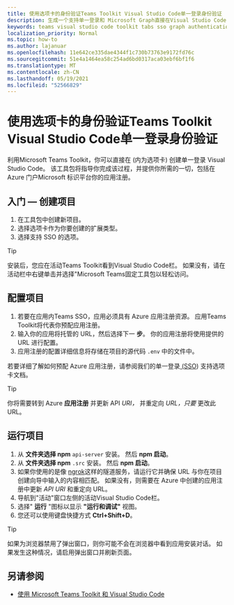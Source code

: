 ```yaml
---
title: 使用选项卡的身份验证Teams Toolkit Visual Studio Code单一登录身份验证
description: 生成一个支持单一登录和 Microsoft Graph直接在Visual Studio Code内调用的Microsoft Teams Toolkit
keywords: teams visual studio code toolkit tabs sso graph authentication Azure identity platform
localization_priority: Normal
ms.topic: how-to
ms.author: lajanuar
ms.openlocfilehash: 11e642ce335dae4344f1c730b73763e9172fd76c
ms.sourcegitcommit: 51e4a1464ea58c254ad6bd0317aca03ebf6bf1f6
ms.translationtype: MT
ms.contentlocale: zh-CN
ms.lasthandoff: 05/19/2021
ms.locfileid: "52566829"
---
```

# <a name="single-sign-on-authentication-with-teams-toolkit-and-visual-studio-code-for-tabs"></a>使用选项卡的身份验证Teams Toolkit Visual Studio Code单一登录身份验证

利用Microsoft Teams Toolkit，你可以直接在 (内为选项卡) 创建单一登录 Visual Studio Code。 该工具包将指导你完成该过程，并提供你所需的一切，包括在 Azure 门户Microsoft 标识平台你的应用注册。

## <a name="get-started--create-a-project"></a>入门 — 创建项目

1. 在工具包中创建新项目。
1. 选择选项卡作为你要创建的扩展类型。
1. 选择支持 SSO 的选项。

> [!TIP]
> 安装后，您应在活动Teams Toolkit看到Visual Studio Code栏。 如果没有，请在活动栏中右键单击并选择"Microsoft Teams固定工具包以轻松访问。

## <a name="configure-your-project"></a>配置项目

1. 若要在应用内Teams SSO，应用必须具有 Azure 应用注册资源。 应用Teams Toolkit将代表你预配应用注册。
1. 输入你的应用将托管的 URL，然后选择下一 **步**。 你的应用注册将使用提供的 URL 进行配置。
1. 应用注册的配置详细信息将存储在项目的源代码 `.env` 中的文件中。

若要详细了解如何预配 Azure 应用注册，请参阅我们的单一登录[ (SSO](../tabs/how-to/authentication/auth-aad-sso.md)) 支持选项卡文档。 

> [!TIP]
> 你将需要转到 Azure **应用注册** 并更新 API *URI，* 并重定向 *URL，只要* 更改此 URL。

## <a name="run-your-project"></a>运行项目

1. 从 **文件夹选择 npm** `api-server` 安装。 然后 **npm 启动**。
1. 从 **文件夹选择 npm** `.src` 安装。 然后 **npm 启动**。
1. 如果你使用的是像 [ngrok](https://ngrok.com/)这样的隧道服务，请运行它并确保 URL 与你在项目创建向导中输入的内容相匹配。 如果没有，则需要在 Azure 中创建的应用注册中更新 _API URI_ 和重定向 URL。 
1. 导航到"活动"窗口左侧的活动Visual Studio Code栏。
1. 选择" **运行** "图标以显示 **"运行和调试"** 视图。
1. 您还可以使用键盘快捷方式 **Ctrl+Shift+D**。

> [!TIP]
> 如果为浏览器禁用了弹出窗口，则你可能不会在浏览器中看到应用安装对话。 如果发生这种情况，请启用弹出窗口并刷新页面。

## <a name="see-also"></a>另请参阅

- [使用 Microsoft Teams Toolkit 和 Visual Studio Code](visual-studio-code-overview.md)
